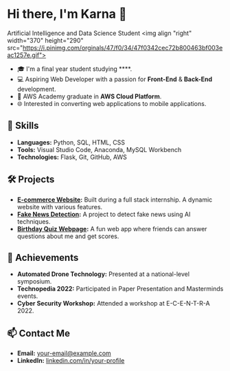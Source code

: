 # Hi there, I'm Karna 👋

Artificial Intelligence and Data Science Student
<img align "right" width="370" height="290" src="https://i.pinimg.com/orginals/47/f0/34/47f0342cec72b800463bf003eac1257e.gif">

- 🎓 I'm a final year student studying ****.
- 💻 Aspiring Web Developer with a passion for **Front-End** & **Back-End** development.
- 🌟 AWS Academy graduate in **AWS Cloud Platform**.
- 🌐 Interested in converting web applications to mobile applications.

## 🚀 Skills
- **Languages:** Python, SQL, HTML, CSS
- **Tools:** Visual Studio Code, Anaconda, MySQL Workbench
- **Technologies:** Flask, Git, GitHub, AWS

## 🛠 Projects
- **[E-commerce Website](https://github.com/karna-ai/ecommerce-website):** Built during a full stack internship. A dynamic website with various features.
- **[Fake News Detection](https://github.com/karna-ai/fake-news-detection):** A project to detect fake news using AI techniques.
- **[Birthday Quiz Webpage](https://github.com/karna-ai/birthday-quiz):** A fun web app where friends can answer questions about me and get scores.

## 🎉 Achievements
- **Automated Drone Technology:** Presented at a national-level symposium.
- **Technopedia 2022:** Participated in Paper Presentation and Masterminds events.
- **Cyber Security Workshop:** Attended a workshop at E-C-E-N-T-R-A 2022.

## 📫 Contact Me
- **Email:** [your-email@example.com](mailto:your-email@example.com)
- **LinkedIn:** [linkedin.com/in/your-profile](https://linkedin.com/in/your-profile)
